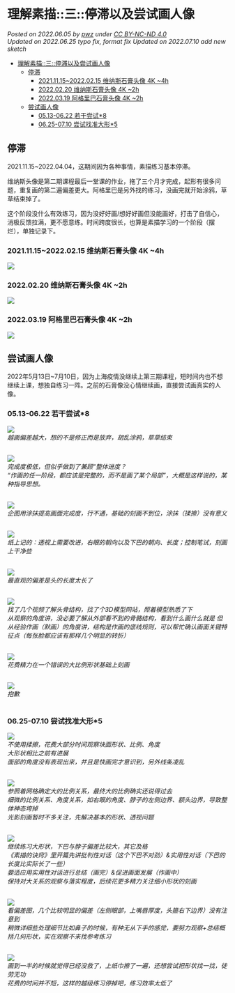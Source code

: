 # 理解素描::三::停滞以及尝试画人像
*Posted on 2022.06.05 by [pwz](http://pwz.wiki) under [CC BY-NC-ND 4.0](https://creativecommons.org/licenses/by-nc-nd/4.0/)*  
*Updated on 2022.06.25 typo fix, format fix*
*Updated on 2022.07.10 add new sketch*


- [理解素描::三::停滞以及尝试画人像](#理解素描三停滞以及尝试画人像)
  - [停滞](#停滞)
    - [2021.11.15~2022.02.15 维纳斯石膏头像 4K ~4h](#2021111520220215-维纳斯石膏头像-4k-4h)
    - [2022.02.20 维纳斯石膏头像 4K ~2h](#20220220-维纳斯石膏头像-4k-2h)
    - [2022.03.19 阿格里巴石膏头像 4K ~2h](#20220319-阿格里巴石膏头像-4k-2h)
  - [尝试画人像](#尝试画人像)
    - [05.13-06.22 若干尝试\*8](#0513-0622-若干尝试8)
    - [06.25-07.10 尝试找准大形\*5](#0625-0710-尝试找准大形5)

## 停滞

2021.11.15~2022.04.04，这期间因为各种事情，素描练习基本停滞。

维纳斯头像是第二期课程最后一堂课的作业，拖了三个月才完成，起形有很多问题，重复画的第二遍偏差更大。阿格里巴是另外找的练习，没画完就开始涂鸦，草草结束掉了。

这个阶段没什么有效练习，因为没好好画/想好好画但没能画好，打击了自信心，消极反馈拉满，更不愿意练。时间跨度很长，也算是素描学习的一个阶段（摆烂），单独记录下。

### 2021.11.15~2022.02.15 维纳斯石膏头像 4K ~4h
![](sketch/20211115-20220215-mix-compressed.jpg)


### 2022.02.20 维纳斯石膏头像 4K ~2h
![](sketch/20220220-mix-compressed.jpg)


### 2022.03.19 阿格里巴石膏头像 4K ~2h
![](sketch/20220319-mix-compressed.jpg)


## 尝试画人像

2022年5月13日~7月10日，因为上海疫情没继续上第三期课程，短时间内也不想继续上课，想独自练习一阵。之前的石膏像没心情继续画，直接尝试画真实的人像。

### 05.13-06.22 若干尝试*8

![](./sketch/20220513-mix-compressed.jpg)  
*越画偏差越大，想的不是修正而是放弃，胡乱涂鸦，草草结束*  
<br>


![](./sketch/20220515-mix-compressed.jpg)  
*完成度极低，但似乎做到了兼顾“整体进度？*  
*“作画的任一阶段，都应该是完整的，而不是画了某个局部”，大概是这样说的，某种指导思想。*  
<br>


![](./sketch/20220520-mix-compressed.jpg)  
*企图用涂抹提高画面完成度，行不通，基础的刻画不到位，涂抹（揉擦）没有意义*  
<br>


![](./sketch/20220525-mix-compressed.jpg)  
*纸上记的：透视上需要改进，右眼的朝向以及下巴的朝向、长度；控制笔试，刻画上干净些*  
<br>


![](./sketch/20220527-mix-compressed.jpg)  
*最直观的偏差是头的长度太长了*  
<br>


![](./sketch/20220603-mix-compressed.jpg)  
*找了几个视频了解头骨结构，找了个3D模型网站，照着模型熟悉了下*  
*从观察的角度讲，没必要了解从外部看不到的骨骼结构，看到什么画什么就是*
*但从经验作画（默画）的角度讲，结构是作画的底线规则，可以帮忙确认画面关键特征点（每张脸都应该有那样几个明显的转折）*  
<br>


![](./sketch/20220619-mix-compressed.jpg)  
*花费精力在一个错误的大比例形状基础上刻画*  
<br>


![](./sketch/20220622-mix-compressed.jpg)  
*抱歉*  
<br>


### 06.25-07.10 尝试找准大形*5

![](./sketch/20220625-6-mix-compressed.jpg)  
*不使用揉擦，花费大部分时间观察块面形状、比例、角度*  
*大形状相比之前有进展*  
*面部的角度没有表现出来，并且是快画完才意识到，另外线条凌乱*  
<br>

![](./sketch/20220626-5-mix-compressed.jpg)  
*参照着网格确定大的比例关系，最终大的比例确实还说得过去*  
*细微的比例关系、角度关系，如右眼的角度、脖子的左侧边界、额头边界，导致整体神态垮掉*  
*光影刻画暂时不多关注，先解决基本的形状、透视问题*  
<br>


![](./sketch/20220702-6-mix-compressed.jpg)  
*继续练习大形状，下巴与脖子偏差比较大，其它及格*  
*《素描的诀窍》里开篇先讲批判性对话（这个下巴不对劲）&实用性对话（下巴的长度比实际长了一些）*  
*要适应用实用性对话进行总结（画完）&促进画面发展（作画中）*  
*保持对大关系的观察与落实程度，后续花更多精力关注细小形状的刻画*  
<br>


![](./sketch/20220709-4-mix-compressed.jpg)  
*看偏差图，几个比较明显的偏差（左侧眼部，上嘴唇厚度，头箍右下边界）没有注意到*  
*稍微详细些处理细节比如鼻子的时候，有种无从下手的感觉，要努力观察+总结概括几何形状，实在观察不来找参考练习*  
<br>


![](./sketch/20220710-5-mix-compressed.jpg)  
*画到一半的时候就觉得已经没救了，上纸巾擦了一遍，还想尝试把形状找一找，徒劳无功*  
*花费的时间并不短，这样的越级练习停掉吧，练习效率太低了*    
<br>